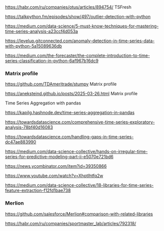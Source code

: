 https://habr.com/ru/companies/otus/articles/894754/  TSFresh


https://talkpython.fm/episodes/show/497/outlier-detection-with-python

https://medium.com/data-science/5-must-know-techniques-for-mastering-time-series-analysis-a23ccf4d053a

https://levelup.gitconnected.com/anomaly-detection-in-time-series-data-with-python-5a15089636db

https://medium.com/the-forecaster/the-complete-introduction-to-time-series-classification-in-python-6af967b16dc9

### Matrix profile
<https://github.com/TDAmeritrade/stumpy>  Matrix profile

<https://aneksteind.github.io/posts/2025-03-26.html> Matrix profile

Time Series Aggregation with pandas

<https://kapilg.hashnode.dev/time-series-aggregation-in-pandas>

https://towardsdatascience.com/comprehensive-time-series-exploratory-analysis-78bf40d16083

https://towardsdatascience.com/handling-gaps-in-time-series-dc47ae883990

https://medium.com/data-science-collective/hands-on-irregular-time-series-for-predictive-modeling-part-ii-e5070e721bd6

https://news.ycombinator.com/item?id=39350866

https://www.youtube.com/watch?v=XhptIhtfq2w

https://medium.com/data-science-collective/18-libraries-for-time-series-feature-extraction-f12fd1bae738

### Merlion 
https://github.com/salesforce/Merlion#comparison-with-related-libraries

https://habr.com/ru/companies/sportmaster_lab/articles/792318/
